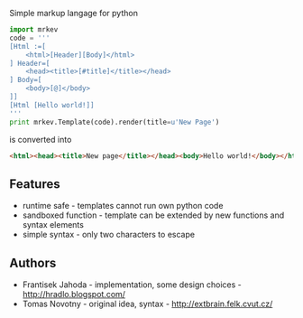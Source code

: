 Simple markup langage for python

```python
import mrkev
code = '''
[Html :=[
    <html>[Header][Body]</html>
] Header=[
    <head><title>[#title]</title></head>
] Body=[
    <body>[@]</body>
]]
[Html [Hello world!]]
'''
print mrkev.Template(code).render(title=u'New Page')
```
is converted into

```html
<html><head><title>New page</title></head><body>Hello world!</body></html>
```

## Features
* runtime safe - templates cannot run own python code
* sandboxed function - template can be extended by new functions and syntax elements
* simple syntax - only two characters to escape

## Authors
* Frantisek Jahoda - implementation, some design choices - http://hradlo.blogspot.com/
* Tomas Novotny - original idea, syntax - http://extbrain.felk.cvut.cz/

